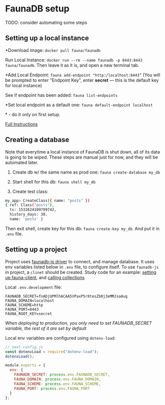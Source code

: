 # FaunaDB setup

TODO: consider automating some steps

## Setting up a local instance

\*Download image: `docker pull fauna/faunadb`

Run Local Instance: `docker run --rm --name faunadb -p 8443:8443 fauna/faunadb`. Then leave it as it is, and open a new terminal tab.

\*Add Local Endpoint: `fauna add-endpoint "http:/localhost:8443”`
(You will be prompted to enter "Endpoint Key", enter **secret** — this is the default key for local instance)

See if endpoint has been added: `fauna list-endpoints`

\*Set local endpoint as a default one: `fauna default-endpoint localhost`

\* - do it only on first setup.

[Full Instructions](https://gist.github.com/CaryBourgeois/ebe08f8819fc1904523e360746a94bae)

## Creating a database

Note that everytime a local instance of FaunaDB is shut down, all of its data is going to be wiped. These steps are manual just for now, and they will be automated later.

1. Create db w/ the same name as prod one: `fauna create-database my_db`

1. Start shell for this db: `fauna shell my_db`

1. Create test class:

```bash
my_app> CreateClass({ name: "posts" })
{ ref: Class("posts"),
  ts: 1532624109799742,
  history_days: 30,
  name: 'posts' }

```

Then exit shell, create key for this db: `fauna create-key my_db`. And put it in `.env` file.

## Setting up a project

Project uses [faunadb-js driver](https://github.com/fauna/faunadb-js) to connect, and manage database. It uses env variables listed below in `.env` file, to configure itself. To use `faunadb-js` in project, a `clinet` should be created. Study code for an example: [setting up fauna-client](https://github.com/tem-tem/faunadb-test/blob/master/src/helpers/faunaConfig.js), and [calling collections](https://github.com/tem-tem/faunadb-test/blob/5a7111151637b15e3b15ab5843a422d11791504e/pages/index.js#L10-L21)

Local `.env.development` file:

```.env
FAUNADB_SECRET=fnADjUPMlhACAA5VPaxP5r8tesZb0j3eMMJsaAug
FAUNA_DOMAIN=localhost
FAUNA_SCHEME=http
FAUNA_PORT=8443
FAUNA_ROOT_KEY=secret
```
_When deploying to production, you only need to set FAUNADB_SECRET variable, the rest of it are set by default_

Local env variables are configured using `dotenv-load`:

```js
// next.config.js
const dotenvLoad = require("dotenv-load");
dotenvLoad();

module.exports = {
  env: {
    FAUNADB_SECRET: process.env.FAUNADB_SECRET,
    FAUNA_DOMAIN: process.env.FAUNA_DOMAIN,
    FAUNA_SCHEME: process.env.FAUNA_SCHEME,
    FAUNA_PORT: process.env.FAUNA_PORT
  }
};
```

